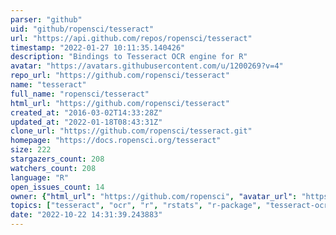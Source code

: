 ```yaml
---
parser: "github"
uid: "github/ropensci/tesseract"
url: "https://api.github.com/repos/ropensci/tesseract"
timestamp: "2022-01-27 10:11:35.140426"
description: "Bindings to Tesseract OCR engine for R"
avatar: "https://avatars.githubusercontent.com/u/1200269?v=4"
repo_url: "https://github.com/ropensci/tesseract"
name: "tesseract"
full_name: "ropensci/tesseract"
html_url: "https://github.com/ropensci/tesseract"
created_at: "2016-03-02T14:33:28Z"
updated_at: "2022-01-18T08:43:31Z"
clone_url: "https://github.com/ropensci/tesseract.git"
homepage: "https://docs.ropensci.org/tesseract"
size: 222
stargazers_count: 208
watchers_count: 208
language: "R"
open_issues_count: 14
owner: {"html_url": "https://github.com/ropensci", "avatar_url": "https://avatars.githubusercontent.com/u/1200269?v=4", "login": "ropensci", "type": "Organization"}
topics: ["tesseract", "ocr", "r", "rstats", "r-package", "tesseract-ocr", "image-processing"]
date: "2022-10-22 14:31:39.243883"
---
```

